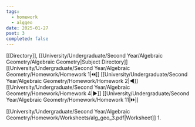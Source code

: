 ```yaml
---
tags:
  - homework
  - alggeo
date: 2025-01-27
pset: 3
completed: false
---
```

[[Directory]], [[University/Undergraduate/Second Year/Algebraic Geometry/Algebraic Geometry|Subject Directory]]
[[University/Undergraduate/Second Year/Algebraic Geometry/Homework/Homework 1|🞀🞀]] [[University/Undergraduate/Second Year/Algebraic Geometry/Homework/Homework 2|◀]] [[University/Undergraduate/Second Year/Algebraic Geometry/Homework/Homework 4|▶]] [[University/Undergraduate/Second Year/Algebraic Geometry/Homework/Homework 11|🞂🞂]]

[[University/Undergraduate/Second Year/Algebraic Geometry/Homework/Worksheets/alg_geo_3.pdf|Worksheet]]
1. 
